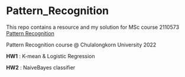 # Pattern_Recognition
This repo contains a resource and my solution for MSc course 2110573 [Pattern Recognition](https://github.com/ekapolc/pattern_2022)

Pattern Recognition course @ Chulalongkorn University 2022

**HW1** : K-mean & Logistic Regression

**HW2** : NaiveBayes classifier
